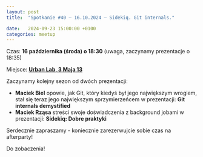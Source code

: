 ```yaml
---
layout: post
title:  "Spotkanie #40 – 16.10.2024 – Sidekiq. Git internals."

date:   2024-09-23 15:00:00 +0100
categories: meetup
---
```



Czas: **16 października (środa) o 18:30** (uwaga, zaczynamy prezentacje o 18:35) 

Miejsce: **[Urban Lab, 3 Maja 13](https://goo.gl/maps/xfBVTXEWcyR3U9XcA)**


Zaczynamy kolejny sezon od dwóch prezentacji:

* **Maciek Biel** opowie, jak Git, który kiedyś był jego największym wrogiem, stał się teraz jego największym sprzymierzeńcem w prezentacji: **Git internals demystified**
* **Maciek Rząsa** streści swoje doświadczenia z background jobami w prezentacji: **Sidekiq: Dobre praktyki**

Serdecznie zapraszamy - koniecznie zarezerwujcie sobie czas na afterparty!

Do zobaczenia!
